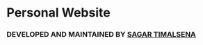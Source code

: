 <h1> Personal Website </h1>


### DEVELOPED AND MAINTAINED BY [SAGAR TIMALSENA](https://timalsenasagar.com.np) 

